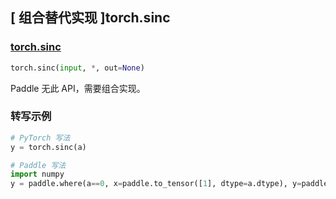 ## [ 组合替代实现 ]torch.sinc

### [torch.sinc](https://pytorch.org/docs/stable/generated/torch.sinc.html#torch.sinc)

```python
torch.sinc(input, *, out=None)
```

Paddle 无此 API，需要组合实现。

### 转写示例

```python
# PyTorch 写法
y = torch.sinc(a)

# Paddle 写法
import numpy
y = paddle.where(a==0, x=paddle.to_tensor([1], dtype=a.dtype), y=paddle.sin(numpy.pi*a)/(numpy.pi*a))
```
